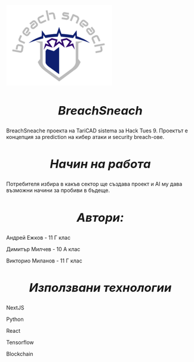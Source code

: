 
![Screenshot](logo.png)

## ***<h2 align="center">BreachSneach***</h1> 
BreachSneachе проекта на TariCAD sistema за Hack Tues 9. Проектът е концепция за prediction на кибер атаки и security breach-ове.

## ***<h2 align="center">Начин на работа***</h1> 
Потребителя избира в какъв сектор ще създава проект и AI му дава възможни начини за пробиви в бъдеще.

## ***<h2 align="center">Автори:***</h1> 

Андрей Ежков - 11 Г клас

Димитър Милчев - 10 А клас

Викторио Миланов - 11 Г клас

## ***<h2 align="center">Използвани технологии***</h1> 


NextJS

Python

React

Tensorflow

Blockchain
    

